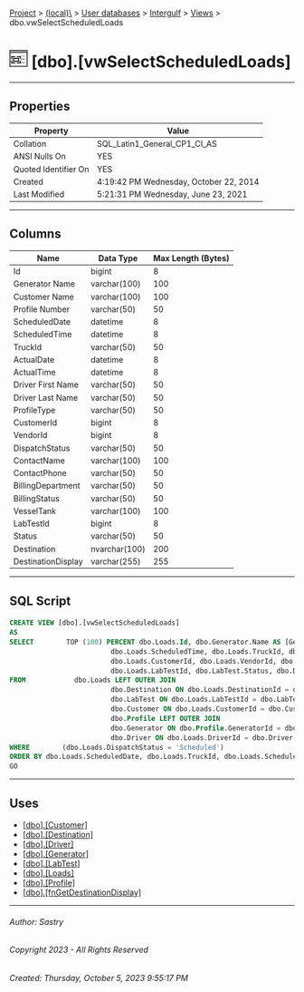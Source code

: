 #### 

[Project](../../../../index.md) > [(local)\\](../../../index.md) > [User databases](../../index.md) > [Intergulf](../index.md) > [Views](Views.md) > dbo.vwSelectScheduledLoads

# ![Views](../../../../Images/View32.png) [dbo].[vwSelectScheduledLoads]

---

## <a name="#properties"></a>Properties

| Property | Value |
|---|---|
| Collation | SQL_Latin1_General_CP1_CI_AS |
| ANSI Nulls On | YES |
| Quoted Identifier On | YES |
| Created | 4:19:42 PM Wednesday, October 22, 2014 |
| Last Modified | 5:21:31 PM Wednesday, June 23, 2021 |


---

## <a name="#columns"></a>Columns

| Name | Data Type | Max Length (Bytes) |
|---|---|---|
| Id | bigint | 8 |
| Generator Name | varchar(100) | 100 |
| Customer Name | varchar(100) | 100 |
| Profile Number | varchar(50) | 50 |
| ScheduledDate | datetime | 8 |
| ScheduledTime | datetime | 8 |
| TruckId | varchar(50) | 50 |
| ActualDate | datetime | 8 |
| ActualTime | datetime | 8 |
| Driver First Name | varchar(50) | 50 |
| Driver Last Name | varchar(50) | 50 |
| ProfileType | varchar(50) | 50 |
| CustomerId | bigint | 8 |
| VendorId | bigint | 8 |
| DispatchStatus | varchar(50) | 50 |
| ContactName | varchar(100) | 100 |
| ContactPhone | varchar(50) | 50 |
| BillingDepartment | varchar(50) | 50 |
| BillingStatus | varchar(50) | 50 |
| VesselTank | varchar(100) | 100 |
| LabTestId | bigint | 8 |
| Status | varchar(50) | 50 |
| Destination | nvarchar(100) | 200 |
| DestinationDisplay | varchar(255) | 255 |


---

## <a name="#sqlscript"></a>SQL Script

```sql
CREATE VIEW [dbo].[vwSelectScheduledLoads]
AS
SELECT        TOP (100) PERCENT dbo.Loads.Id, dbo.Generator.Name AS [Generator Name], dbo.Customer.Name AS [Customer Name], dbo.Profile.ProfileNumber AS [Profile Number], dbo.Loads.ScheduledDate, 
                         dbo.Loads.ScheduledTime, dbo.Loads.TruckId, dbo.Loads.ActualDate, dbo.Loads.ActualTime, dbo.Driver.FirstName AS [Driver First Name], dbo.Driver.LastName AS [Driver Last Name], dbo.Profile.ProfileType, 
                         dbo.Loads.CustomerId, dbo.Loads.VendorId, dbo.Loads.DispatchStatus, dbo.Loads.ContactName, dbo.Loads.ContactPhone, dbo.Loads.BillingDepartment, dbo.Loads.BillingStatus, dbo.Loads.VesselTank, 
                         dbo.Loads.LabTestId, dbo.LabTest.Status, dbo.Destination.Name AS Destination, dbo.fnGetDestinationDisplay(dbo.Destination.Name, dbo.Destination.Facility) AS DestinationDisplay
FROM            dbo.Loads LEFT OUTER JOIN
                         dbo.Destination ON dbo.Loads.DestinationId = dbo.Destination.Id LEFT OUTER JOIN
                         dbo.LabTest ON dbo.Loads.LabTestId = dbo.LabTest.Id LEFT OUTER JOIN
                         dbo.Customer ON dbo.Loads.CustomerId = dbo.Customer.Id LEFT OUTER JOIN
                         dbo.Profile LEFT OUTER JOIN
                         dbo.Generator ON dbo.Profile.GeneratorId = dbo.Generator.Id ON dbo.Loads.ProfileId = dbo.Profile.Id LEFT OUTER JOIN
                         dbo.Driver ON dbo.Loads.DriverId = dbo.Driver.Id
WHERE        (dbo.Loads.DispatchStatus = 'Scheduled')
ORDER BY dbo.Loads.ScheduledDate, dbo.Loads.TruckId, dbo.Loads.ScheduledTime
GO

```


---

## <a name="#uses"></a>Uses

* [[dbo].[Customer]](../Tables/dbo_Customer.md)
* [[dbo].[Destination]](../Tables/dbo_Destination.md)
* [[dbo].[Driver]](../Tables/dbo_Driver.md)
* [[dbo].[Generator]](../Tables/dbo_Generator.md)
* [[dbo].[LabTest]](../Tables/dbo_LabTest.md)
* [[dbo].[Loads]](../Tables/dbo_Loads.md)
* [[dbo].[Profile]](../Tables/dbo_Profile.md)
* [[dbo].[fnGetDestinationDisplay]](../Programmability/Functions/Scalar-valued_Functions/dbo_fnGetDestinationDisplay.md)


---

###### Author:  Sastry

###### Copyright 2023 - All Rights Reserved

###### Created: Thursday, October 5, 2023 9:55:17 PM

